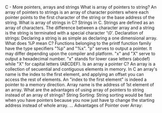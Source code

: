 C - More pointers, arrays and strings What is array of pointers to string? An array of pointers to strings is an array of character pointers where each pointer points to the first character of the string or the base address of the string. What is array of strings in C? Strings in C. Strings are defined as an array of characters. The difference between a character array and a string is the string is terminated with a special character '\0'. Declaration of strings: Declaring a string is as simple as declaring a one dimensional array. What does %P mean C? Functions belonging to the printf function family have the type specifiers "%p" and "%x". "p" serves to output a pointer. It may differ depending upon the compiler and platform. "x" and "X" serve to output a hexadecimal number. "x" stands for lower case letters (abcdef) while "X" for capital letters (ABCDEF). Is an array a pointer C? An array is a collection of secuential and contiguous elements in memory. In C an array's name is the index to the first element, and applying an offset you can access the rest of elements. An "index to the first element" is indeed a pointer to a memory direction. Array name is the address of 1st element of an array. What are the advantages of using array of pointers to string instead of an array of strings? String Sorting: String sorting would be fast when you have pointers because you now just have tp change the starting address instead of whole array. ... Advantages of Pointer over Array:
